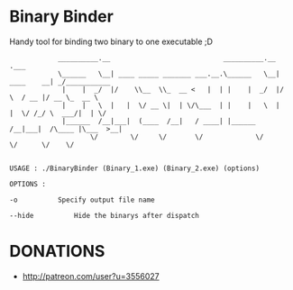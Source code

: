# Binary Binder
Handy tool for binding two binary to one executable ;D

                __________.__                            __________.__            .___            
                \______   \__| ____ _____ _______ ___.__.\______   \__| ____    __| _/___________ 
                 |    |  _/  |/    \\__  \\_  __ <   |  | |    |  _/  |/    \  / __ |/ __ \_  __ \
                 |    |   \  |   |  \/ __ \|  | \/\___  | |    |   \  |   |  \/ /_/ \  ___/|  | \/
                 |______  /__|___|  (____  /__|   / ____| |______  /__|___|  /\____ |\___  >__|   
                        \/        \/     \/       \/             \/        \/      \/    \/            


    USAGE : ./BinaryBinder (Binary_1.exe) (Binary_2.exe) (options)

    OPTIONS : 

    -o          Specify output file name

    --hide			Hide the binarys after dispatch


# DONATIONS

- http://patreon.com/user?u=3556027
